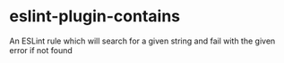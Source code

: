 # eslint-plugin-contains
An ESLint rule which will search for a given string and fail with the given error if not found

